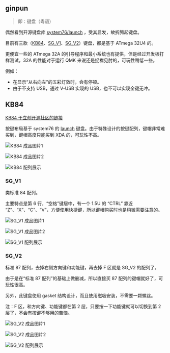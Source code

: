 ## ginpun

> 即：键盘（粤语）

偶然看到开源键盘库 [system76/launch](https://github.com/system76/launch) ，受其启发，故折腾起键盘。

目前有三款（[KB84](kb84/)、[SG_V1](sg_v1/)、[SG_V2](sg_v2/)）键盘，都是基于 ATmega 32U4 的。

更便宜一些的 ATmega 32A 的引导程序和最小系统也有提供，但是经过开发板打样测试，32A 的性能对于运行 QMK 来说还是捉襟见肘的，可玩性稍低一些。

例如：

- 在显示“从右向左”的五彩灯效时，会有停顿。
- 由于不支持 USB，通过 V-USB 实现的 USB，也不可以实现全键无冲。

## KB84

[KB84 于立创开源社区的链接](https://oshwhub.com/lipk/keyboard_1)

按键布局基于 system76 的 [launch](https://system76.com/accessories/launch) 键盘。由于特殊设计的按键配列，键帽非常难买到，键帽高度只能买到 XDA 的，可玩性不高。

![KB84 成品图片1](kb84/1.%20成品图片/KB84-7.jpg)

![KB84 成品图片2](kb84/1.%20成品图片/KB84-6.jpg)

![KB84 配列展示](kb84/键盘设计文件/keyboard-Layer%200.jpg)

### SG_V1

类标准 84 配列。

主要特点是第 6 行，“空格”键居中，有一个 1.5U 的 “CTRL” 靠近 “Z”、“X”、“C”、“V”，方便使用快捷键，所以键帽购买时也是稍微需要注意的。

![SG_V1 成品图片1](sg_v1/1.%20成品图片/overhead-shot.jpg)

![SG_V1 成品图片2](sg_v1/1.%20成品图片/sg_v1%20(3).jpg)

![SG_V1 配列展示](sg_v1/键盘设计文件/SG84_V1.0_layout.jpg)

### SG_V2

标准 87 配列，去掉右侧方向键和功能键，再去掉 F 区就是 SG_V2 的配列了。

由于是在“标准 87 配列”的基础上做删减，所以直接买 87 配列的键帽就好了，可玩性很高。

另外，此键盘使用 gasket 结构设计，而且使用磁吸安装，不需要一颗螺丝。

注：F 区，和方向键、功能键都在第 2 层，只要按一下功能键就可以切换到第 2 层了，不会有按键不够用的苦恼。

![SG_V2 成品图片1](sg_v2/1.%20成品图片/键盘成品图1.jpg)

![SG_V2 成品图片2](sg_v2/1.%20成品图片/键盘成品图2.jpg)

![SG_V2 配列展示](sg_v2/键盘设计文件/矩阵配列/sg2-0_61/sg2-0_61.jpg)
